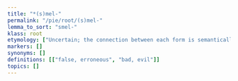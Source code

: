 ```yaml
---
title: "*(s)mel-"
permalink: "/pie/root/(s)mel-"
lemma_to_sort: "smel-"
klass: root
etymology: ["Uncertain; the connection between each form is semantically fine, however their isolation makes this reconstruction suspect."]
markers: []
synonyms: []
definitions: [["false, erroneous", "bad, evil"]]
topics: []
---
```

